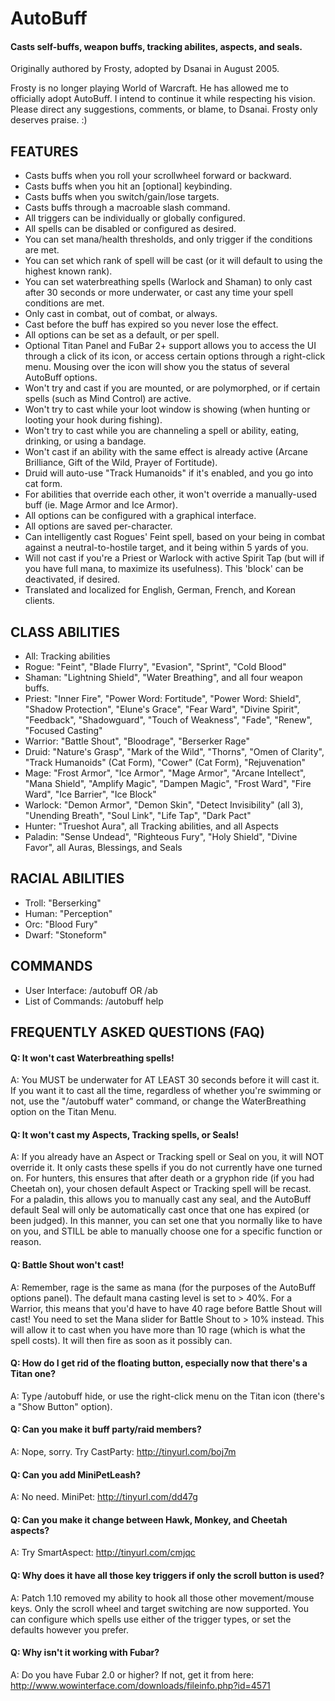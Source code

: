 # AutoBuff 

#### Casts self-buffs, weapon buffs, tracking abilites, aspects, and seals.

Originally authored by Frosty, adopted by Dsanai in August 2005.

Frosty is no longer playing World of Warcraft. He has allowed me to officially adopt AutoBuff. I intend to continue it while respecting his vision. Please direct any suggestions, comments, or blame, to Dsanai. Frosty only deserves praise. :)

## FEATURES

- Casts buffs when you roll your scrollwheel forward or backward.
- Casts buffs when you hit an [optional] keybinding.
- Casts buffs when you switch/gain/lose targets.
- Casts buffs through a macroable slash command.
- All triggers can be individually or globally configured.
- All spells can be disabled or configured as desired.
- You can set mana/health thresholds, and only trigger if the conditions are met.
- You can set which rank of spell will be cast (or it will default to using the highest known rank).
- You can set waterbreathing spells (Warlock and Shaman) to only cast after 30 seconds or more underwater, or cast any time your spell conditions are met.
- Only cast in combat, out of combat, or always.
- Cast before the buff has expired so you never lose the effect.
- All options can be set as a default, or per spell.
- Optional Titan Panel and FuBar 2+ support allows you to access the UI through a click of its icon, or access certain options through a right-click menu. Mousing over the icon will show you the status of several AutoBuff options.
- Won't try and cast if you are mounted, or are polymorphed, or if certain spells (such as Mind Control) are active.
- Won't try to cast while your loot window is showing (when hunting or looting your hook during fishing).
- Won't try to cast while you are channeling a spell or ability, eating, drinking, or using a bandage.
- Won't cast if an ability with the same effect is already active (Arcane Brilliance, Gift of the Wild, Prayer of Fortitude).
- Druid will auto-use "Track Humanoids" if it's enabled, and you go into cat form.
- For abilities that override each other, it won't override a manually-used buff (ie. Mage Armor and Ice Armor).
- All options can be configured with a graphical interface.
- All options are saved per-character.
- Can intelligently cast Rogues' Feint spell, based on your being in combat against a neutral-to-hostile target, and it being within 5 yards of you.
- Will not cast if you're a Priest or Warlock with active Spirit Tap (but will if you have full mana, to maximize its usefulness). This 'block' can be deactivated, if desired.
- Translated and localized for English, German, French, and Korean clients.

## CLASS ABILITIES

- All: Tracking abilities
- Rogue: "Feint", "Blade Flurry", "Evasion", "Sprint", "Cold Blood"
- Shaman: "Lightning Shield", "Water Breathing", and all four weapon buffs.
- Priest: "Inner Fire", "Power Word: Fortitude", "Power Word: Shield", "Shadow Protection", "Elune's Grace", "Fear Ward", "Divine Spirit", "Feedback", "Shadowguard", "Touch of Weakness", "Fade", "Renew", "Focused Casting"
- Warrior: "Battle Shout", "Bloodrage", "Berserker Rage"
- Druid: "Nature's Grasp", "Mark of the Wild", "Thorns", "Omen of Clarity", "Track Humanoids" (Cat Form), "Cower" (Cat Form), "Rejuvenation"
- Mage: "Frost Armor", "Ice Armor", "Mage Armor", "Arcane Intellect", "Mana Shield", "Amplify Magic", "Dampen Magic", "Frost Ward", "Fire Ward", "Ice Barrier", "Ice Block"
- Warlock: "Demon Armor", "Demon Skin", "Detect Invisibility" (all 3), "Unending Breath", "Soul Link", "Life Tap", "Dark Pact"
- Hunter: "Trueshot Aura", all Tracking abilities, and all Aspects
- Paladin: "Sense Undead", "Righteous Fury", "Holy Shield", "Divine Favor", all Auras, Blessings, and Seals

## RACIAL ABILITIES

- Troll: "Berserking"
- Human: "Perception"
- Orc: "Blood Fury"
- Dwarf: "Stoneform"

## COMMANDS

- User Interface: /autobuff OR /ab
- List of Commands: /autobuff help

## FREQUENTLY ASKED QUESTIONS (FAQ)

#### Q: It won't cast Waterbreathing spells!

A: You MUST be underwater for AT LEAST 30 seconds before it will cast it. If you want it to cast all the time, regardless of whether you're swimming or not, use the "/autobuff water" command, or change the WaterBreathing option on the Titan Menu.

#### Q: It won't cast my Aspects, Tracking spells, or Seals!

A: If you already have an Aspect or Tracking spell or Seal on you, it will NOT override it. It only casts these spells if you do not currently have one turned on. For hunters, this ensures that after death or a gryphon ride (if you had Cheetah on), your chosen default Aspect or Tracking spell will be recast. For a paladin, this allows you to manually cast any seal, and the AutoBuff default Seal will only be automatically cast once that one has expired (or been judged). In this manner, you can set one that you normally like to have on you, and STILL be able to manually choose one for a specific function or reason.

#### Q: Battle Shout won't cast!

A: Remember, rage is the same as mana (for the purposes of the AutoBuff options panel). The default mana casting level is set to > 40%. For a Warrior, this means that you'd have to have 40 rage before Battle Shout will cast! You need to set the Mana slider for Battle Shout to > 10% instead. This will allow it to cast when you have more than 10 rage (which is what the spell costs). It will then fire as soon as it possibly can.

#### Q: How do I get rid of the floating button, especially now that there's a Titan one?

A: Type /autobuff hide, or use the right-click menu on the Titan icon (there's a "Show Button" option).

#### Q: Can you make it buff party/raid members?

A: Nope, sorry. Try CastParty: http://tinyurl.com/boj7m

#### Q: Can you add MiniPetLeash?

A: No need. MiniPet: http://tinyurl.com/dd47g

#### Q: Can you make it change between Hawk, Monkey, and Cheetah aspects?

A: Try SmartAspect: http://tinyurl.com/cmjqc

#### Q: Why does it have all those key triggers if only the scroll button is used?

A: Patch 1.10 removed my ability to hook all those other movement/mouse keys. Only the scroll wheel and target switching are now supported. You can configure which spells use either of the trigger types, or set the defaults however you prefer.

#### Q: Why isn't it working with Fubar?

A: Do you have Fubar 2.0 or higher? If not, get it from here: http://www.wowinterface.com/downloads/fileinfo.php?id=4571
